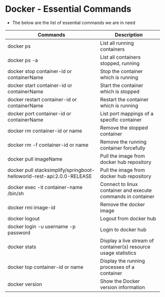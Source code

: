 # Docker - Essential Commands
- The below are the list of essential commands we are in need 

|     Commands                 |    Description                                  |
| ------------------------------- | --------------------------------------------- |
| docker ps | List all running containers |
| docker ps -a | List all containers stopped, running |
| docker stop container-id  or containerName | Stop the container which is running |
| docker start container-id or containerName | Start the container which is stopped |
| docker restart container-id or containerName | Restart the container which is running |
| docker port container-id or containerName | List port mappings of a specific container |
| docker rm container-id or name | Remove the stopped container |
| docker rm -f container-id or name| Remove the running container forcefully |
| docker pull imageName | Pull the image from docker hub repository |
| docker pull stacksimplify/springboot-helloworld-rest-api:2.0.0-RELEASE | Pull the image from docker hub repository |
| docker exec -it container-name /bin/sh | Connect to linux container and execute commands in container |
| docker rmi image-id | Remove the docker image |
| docker logout | Logout from docker hub |
| docker login -u username -p password | Login to docker hub |
| docker stats | Display a live stream of container(s) resource usage statistics |
| docker top container-id or name | Display the running processes of a container |
| docker version | Show the Docker version information |
